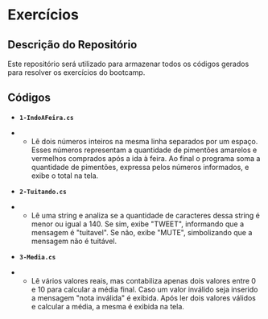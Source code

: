 # Exercícios

## Descrição do Repositório

Este repositório será utilizado para armazenar todos os códigos gerados para resolver os exercícios do bootcamp.

## Códigos

- **`1-IndoAFeira.cs`**
- - Lê dois números inteiros na mesma linha separados por um espaço. Esses números representam a quantidade de pimentões amarelos e vermelhos comprados após a ida à feira. Ao final o programa soma a quantidade de pimentões, expressa pelos números informados, e exibe o total na tela.

- **`2-Tuitando.cs`**
- - Lê uma string e analiza se a quantidade de caracteres dessa string é menor ou igual a 140. Se sim, exibe "TWEET", informando que a mensagem é "tuitavel". Se não, exibe "MUTE", simbolizando que a mensagem não é tuitável.

- **`3-Media.cs`**
- - Lê vários valores reais, mas contabiliza apenas dois valores entre 0 e 10 para calcular a média final. Caso um valor inválido seja inserido a mensagem "nota inválida" é exibida. Após ler dois valores válidos e calcular a média, a mesma é exibida na tela.